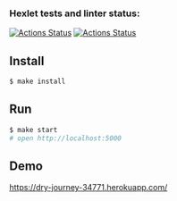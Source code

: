 ### Hexlet tests and linter status:
[![Actions Status](https://github.com/ArtemStruts/frontend-project-lvl4/workflows/hexlet-check/badge.svg)](https://github.com/ArtemStruts/frontend-project-lvl4/actions)
[![Actions Status](https://github.com/ArtemStruts/frontend-project-lvl4/actions/workflows/nodejs.yml/badge.svg)](https://github.com/ArtemStruts/frontend-project-lvl4/actions)

## Install

```sh
$ make install
```

## Run

```sh
$ make start
# open http://localhost:5000
```

## Demo
https://dry-journey-34771.herokuapp.com/
